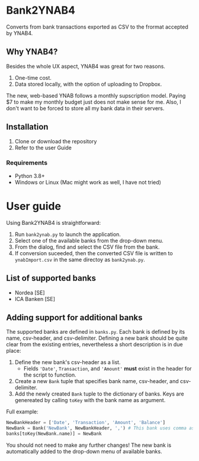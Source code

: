 # Bank2YNAB4
Converts from bank transactions exported as CSV to the frormat accepted by YNAB4.

## Why YNAB4?

Besides the whole UX aspect, YNAB4 was great for two reasons.
1. One-time cost. 
2. Data stored locally, with the option of uploading to Dropbox.

The new, web-based YNAB follows a monthly supscription model.
Paying $7 to make my monthly budget just does not make sense for me. 
Also, I don't want to be forced to store all my bank data in their servers.

## Installation

1. Clone or download the repository
2. Refer to the user Guide

### Requirements

* Python 3.8+
* Windows or Linux (Mac might work as well, I have not tried)

# User guide

Using Bank2YNAB4 is straightforward:
1. Run `bank2ynab.py` to launch the application.
2. Select one of the available banks from the drop-down menu.
3. From the dialog, find and select the CSV file from the bank.
4. If conversion suceeded, then the converted CSV file is written to `ynabImport.csv` in the same directoy as `bank2ynab.py`.

## List of supported banks

* Nordea [SE]
* ICA Banken [SE]

## Adding support for additional banks

The supported banks are defined in `banks.py`.
Each bank is defined by its name, csv-header, and csv-delimiter.
Defining a new bank should be quite clear from the existing entries, nevertheless a short description is in due place:
1. Define the new bank's csv-header as a list. 
   * Fields `'Date'`, `Transaction`, and `'Amount'` **must** exist in the header for the script to function.
2. Create a new `Bank` tuple that specifies bank name, csv-header, and csv-delimiter.
3. Add the newly created `Bank` tuple to the dictionary of banks. Keys are genereated by calling `toKey` with the bank name as  argument.

Full example:
```python
NewBankHeader = ['Date', 'Transaction', 'Amount', 'Balance']
NewBank = Bank('NewBank', NewBankHeader, ',') # This bank uses comma as its delimiter
banks[toKey(NewBank.name)] = NewBank
```

You should not need to make any further changes! 
The new bank is automatically added to the drop-down menu of available banks.
